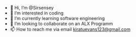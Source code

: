 - 👋 Hi, I’m @Sirsensey
- 👀 I’m interested in coding
- 🌱 I’m currently learning software engineering
- 💞️ I’m looking to collaborate on an ALX Programm
- 📫 How to reach me via email kiratuevans123@gmail.com

<!---
Sirsensey/Sirsensey is a ✨ special ✨ repository because its `README.md` (this file) appears on your GitHub profile.
You can click the Preview link to take a look at your changes.
--->
